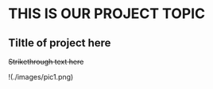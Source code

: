 # THIS IS OUR PROJECT TOPIC
## Tiltle of project here

~~Strikethrough text here~~


!(./images/pic1.png)
